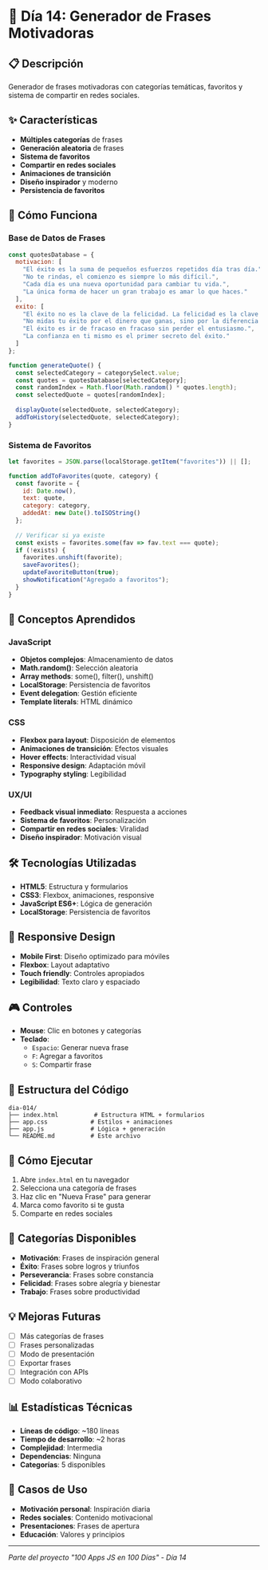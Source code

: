 # 💪 Día 14: Generador de Frases Motivadoras

## 📋 Descripción
Generador de frases motivadoras con categorías temáticas, favoritos y sistema de compartir en redes sociales.

## ✨ Características
- **Múltiples categorías** de frases
- **Generación aleatoria** de frases
- **Sistema de favoritos**
- **Compartir en redes sociales**
- **Animaciones de transición**
- **Diseño inspirador** y moderno
- **Persistencia de favoritos**

## 🚀 Cómo Funciona

### Base de Datos de Frases
```javascript
const quotesDatabase = {
  motivacion: [
    "El éxito es la suma de pequeños esfuerzos repetidos día tras día.",
    "No te rindas, el comienzo es siempre lo más difícil.",
    "Cada día es una nueva oportunidad para cambiar tu vida.",
    "La única forma de hacer un gran trabajo es amar lo que haces."
  ],
  exito: [
    "El éxito no es la clave de la felicidad. La felicidad es la clave del éxito.",
    "No midas tu éxito por el dinero que ganas, sino por la diferencia que haces.",
    "El éxito es ir de fracaso en fracaso sin perder el entusiasmo.",
    "La confianza en ti mismo es el primer secreto del éxito."
  ]
};

function generateQuote() {
  const selectedCategory = categorySelect.value;
  const quotes = quotesDatabase[selectedCategory];
  const randomIndex = Math.floor(Math.random() * quotes.length);
  const selectedQuote = quotes[randomIndex];
  
  displayQuote(selectedQuote, selectedCategory);
  addToHistory(selectedQuote, selectedCategory);
}
```

### Sistema de Favoritos
```javascript
let favorites = JSON.parse(localStorage.getItem("favorites")) || [];

function addToFavorites(quote, category) {
  const favorite = {
    id: Date.now(),
    text: quote,
    category: category,
    addedAt: new Date().toISOString()
  };
  
  // Verificar si ya existe
  const exists = favorites.some(fav => fav.text === quote);
  if (!exists) {
    favorites.unshift(favorite);
    saveFavorites();
    updateFavoriteButton(true);
    showNotification("Agregado a favoritos");
  }
}
```

## 🎯 Conceptos Aprendidos

### JavaScript
- **Objetos complejos**: Almacenamiento de datos
- **Math.random()**: Selección aleatoria
- **Array methods**: some(), filter(), unshift()
- **LocalStorage**: Persistencia de favoritos
- **Event delegation**: Gestión eficiente
- **Template literals**: HTML dinámico

### CSS
- **Flexbox para layout**: Disposición de elementos
- **Animaciones de transición**: Efectos visuales
- **Hover effects**: Interactividad visual
- **Responsive design**: Adaptación móvil
- **Typography styling**: Legibilidad

### UX/UI
- **Feedback visual inmediato**: Respuesta a acciones
- **Sistema de favoritos**: Personalización
- **Compartir en redes sociales**: Viralidad
- **Diseño inspirador**: Motivación visual

## 🛠️ Tecnologías Utilizadas
- **HTML5**: Estructura y formularios
- **CSS3**: Flexbox, animaciones, responsive
- **JavaScript ES6+**: Lógica de generación
- **LocalStorage**: Persistencia de favoritos

## 📱 Responsive Design
- **Mobile First**: Diseño optimizado para móviles
- **Flexbox**: Layout adaptativo
- **Touch friendly**: Controles apropiados
- **Legibilidad**: Texto claro y espaciado

## 🎮 Controles
- **Mouse**: Clic en botones y categorías
- **Teclado**: 
  - `Espacio`: Generar nueva frase
  - `F`: Agregar a favoritos
  - `S`: Compartir frase

## 🔧 Estructura del Código
```
dia-014/
├── index.html          # Estructura HTML + formularios
├── app.css            # Estilos + animaciones
├── app.js             # Lógica + generación
└── README.md          # Este archivo
```

## 🚀 Cómo Ejecutar
1. Abre `index.html` en tu navegador
2. Selecciona una categoría de frases
3. Haz clic en "Nueva Frase" para generar
4. Marca como favorito si te gusta
5. Comparte en redes sociales

## 💪 Categorías Disponibles
- **Motivación**: Frases de inspiración general
- **Éxito**: Frases sobre logros y triunfos
- **Perseverancia**: Frases sobre constancia
- **Felicidad**: Frases sobre alegría y bienestar
- **Trabajo**: Frases sobre productividad

## 💡 Mejoras Futuras
- [ ] Más categorías de frases
- [ ] Frases personalizadas
- [ ] Modo de presentación
- [ ] Exportar frases
- [ ] Integración con APIs
- [ ] Modo colaborativo

## 📊 Estadísticas Técnicas
- **Líneas de código**: ~180 líneas
- **Tiempo de desarrollo**: ~2 horas
- **Complejidad**: Intermedia
- **Dependencias**: Ninguna
- **Categorías**: 5 disponibles

## 💪 Casos de Uso
- **Motivación personal**: Inspiración diaria
- **Redes sociales**: Contenido motivacional
- **Presentaciones**: Frases de apertura
- **Educación**: Valores y principios

---
*Parte del proyecto "100 Apps JS en 100 Días" - Día 14*
